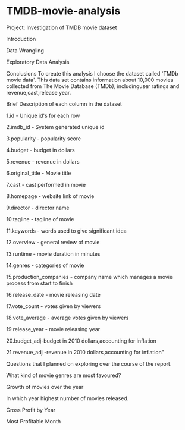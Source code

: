 # TMDB-movie-analysis

Project: Investigation of TMDB movie dataset

Introduction

Data Wrangling

Exploratory Data Analysis

Conclusions
To create this analysis I choose the dataset called 'TMDb movie data'. This data set contains information about 10,000 movies collected from The Movie Database (TMDb), includinguser ratings and revenue,cast,release year.

Brief Description of each column in the dataset

1.id - Unique id's for each row

2.imdb_id - System generated unique id

3.popularity - popularity score

4.budget - budget in dollars

5.revenue - revenue in dollars

6.original_title - Movie title

7.cast - cast performed in movie

8.homepage - website link of movie

9.director - director name

10.tagline - tagline of movie

11.keywords - words used to give significant idea

12.overview - general review of movie

13.runtime - movie duration in minutes

14.genres - categories of movie

15.production_companies - company name which manages a movie process from start to finish

16.release_date - movie releasing date

17.vote_count - votes given by viewers

18.vote_average - average votes given by viewers

19.release_year - movie releasing year

20.budget_adj-budget in 2010 dollars,accounting for inflation

21.revenue_adj -revenue in 2010 dollars,accounting for inflation"

Questions that I planned on exploring over the course of the report.

  What kind of movie genres are most favoured?

  Growth of movies over the year

  In which year highest number of movies released.
  
  Gross Profit by Year

  Most Profitable Month
